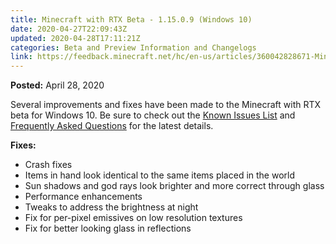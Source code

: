 ```yaml
---
title: Minecraft with RTX Beta - 1.15.0.9 (Windows 10)
date: 2020-04-27T22:09:43Z
updated: 2020-04-28T17:11:21Z
categories: Beta and Preview Information and Changelogs
link: https://feedback.minecraft.net/hc/en-us/articles/360042828671-Minecraft-with-RTX-Beta-1-15-0-9-Windows-10-
---
```


**Posted:** April 28, 2020

Several improvements and fixes have been made to the Minecraft with RTX beta for Windows 10. Be sure to check out the [Known Issues List](https://help.minecraft.net/hc/en-us/articles/360042255511-Minecraft-with-RTX-Beta-Known-Issues-List) and [Frequently Asked Questions](https://help.minecraft.net/hc/en-us/articles/360041035092-Minecraft-NVIDIA-RTX-FAQ) for the latest details.

**Fixes:**

-   Crash fixes
-   Items in hand look identical to the same items placed in the world
-   Sun shadows and god rays look brighter and more correct through glass
-   Performance enhancements
-   Tweaks to address the brightness at night
-   Fix for per-pixel emissives on low resolution textures
-   Fix for better looking glass in reflections

